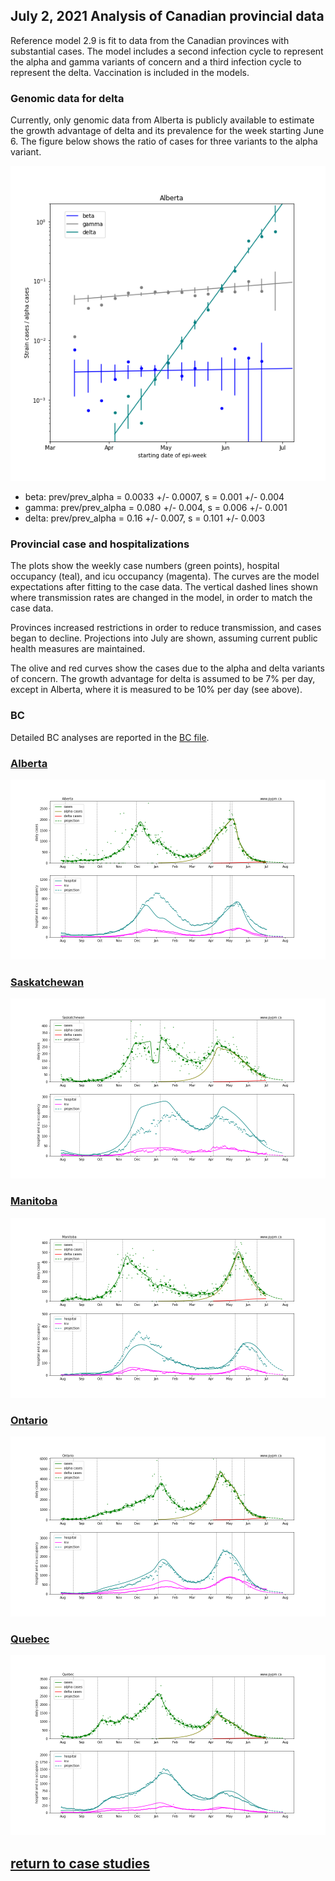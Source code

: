 ## July 2, 2021 Analysis of Canadian provincial data

Reference model 2.9 is fit to data from the Canadian provinces with substantial cases.
The model includes a second infection cycle to represent the alpha and gamma variants of concern and a
third infection cycle to represent the delta.
Vaccination is included in the models.

### Genomic data for delta

Currently, only genomic data from Alberta is publicly available to estimate the growth advantage of delta
and its prevalence for the week starting June 6.
The figure below shows the ratio of cases for three variants to the alpha variant.

![abvoc](img/ab_variant_ratios_0702.png)

 *  beta:  prev/prev_alpha = 0.0033 +/- 0.0007,  s = 0.001 +/- 0.004
 *  gamma:  prev/prev_alpha = 0.080 +/- 0.004,  s = 0.006 +/- 0.001
 *  delta:  prev/prev_alpha = 0.16 +/- 0.007,  s = 0.101 +/- 0.003

### Provincial case and hospitalizations

The plots show the weekly case numbers (green points), hospital occupancy (teal), and icu occupancy (magenta).
The curves are the model expectations after fitting to the case data.
The vertical dashed lines shown where transmission rates are changed in the model, in order to match the case data.

Provinces increased restrictions in order to reduce transmission, and cases began to decline.
Projections into July are shown, assuming current public health measures are maintained.

The olive and red curves show the cases due to the alpha and delta variants of concern.
The growth advantage for delta is assumed to be 7% per day, except in Alberta, where
it is measured to be 10% per day (see above).

### BC

Detailed BC analyses are reported in the [BC file](../index.md).

### [Alberta](img/ab_2_9_0702_proj.pdf)

![ab](img/ab_2_9_0702_proj.png)

### [Saskatchewan](img/sk_2_9_0702_proj.pdf)

![sk](img/sk_2_9_0702_proj.png)

### [Manitoba](img/mb_2_9_0702_proj.pdf)

![mb](img/mb_2_9_0702_proj.png)

### [Ontario](img/on_2_9_0702_proj.pdf)

![on](img/on_2_9_0702_proj.png)

### [Quebec](img/qc_2_9_0702_proj.pdf)

![qc](img/qc_2_9_0702_proj.png)


## [return to case studies](../index.md)

